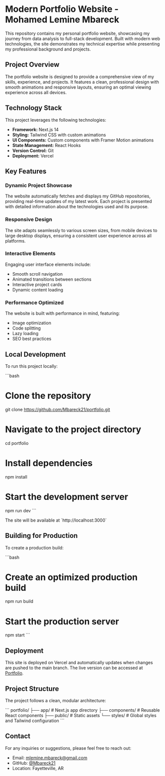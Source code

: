 # Modern Portfolio Website - Mohamed Lemine Mbareck

This repository contains my personal portfolio website, showcasing my journey from data analysis to full-stack development. Built with modern web technologies, the site demonstrates my technical expertise while presenting my professional background and projects.

## Project Overview

The portfolio website is designed to provide a comprehensive view of my skills, experience, and projects. It features a clean, professional design with smooth animations and responsive layouts, ensuring an optimal viewing experience across all devices.

## Technology Stack

This project leverages the following technologies:

- **Framework:** Next.js 14
- **Styling:** Tailwind CSS with custom animations
- **UI Components:** Custom components with Framer Motion animations
- **State Management:** React Hooks
- **Version Control:** Git
- **Deployment:** Vercel

## Key Features

### Dynamic Project Showcase
The website automatically fetches and displays my GitHub repositories, providing real-time updates of my latest work. Each project is presented with detailed information about the technologies used and its purpose.

### Responsive Design
The site adapts seamlessly to various screen sizes, from mobile devices to large desktop displays, ensuring a consistent user experience across all platforms.

### Interactive Elements
Engaging user interface elements include:
- Smooth scroll navigation
- Animated transitions between sections
- Interactive project cards
- Dynamic content loading

### Performance Optimized
The website is built with performance in mind, featuring:
- Image optimization
- Code splitting
- Lazy loading
- SEO best practices

## Local Development

To run this project locally:

\`\`\`bash
# Clone the repository
git clone https://github.com/Mbareck21/portfolio.git

# Navigate to the project directory
cd portfolio

# Install dependencies
npm install

# Start the development server
npm run dev
\`\`\`

The site will be available at \`http://localhost:3000\`

## Building for Production

To create a production build:

\`\`\`bash
# Create an optimized production build
npm run build

# Start the production server
npm start
\`\`\`

## Deployment

This site is deployed on Vercel and automatically updates when changes are pushed to the main branch. The live version can be accessed at [Portfolio](https://portfolio-drab-nine-66.vercel.app/).

## Project Structure

The project follows a clean, modular architecture:

\`\`\`
portfolio/
├── app/              # Next.js app directory
├── components/       # Reusable React components
├── public/          # Static assets
└── styles/          # Global styles and Tailwind configuration
\`\`\`

## Contact

For any inquiries or suggestions, please feel free to reach out:
- Email: mlemine.mbareck@gmail.com
- GitHub: [@Mbareck21](https://github.com/Mbareck21)
- Location: Fayetteville, AR

